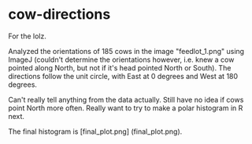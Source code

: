 # cow-directions

For the lolz.

Analyzed the orientations of 185 cows in the image "feedlot_1.png" using ImageJ (couldn't determine the orientations however, i.e. knew a cow pointed along North, but not if it's head pointed North or South). The directions follow the unit circle, with East at 0 degrees and West at 180 degrees.

Can't really tell anything from the data actually. Still have no idea if cows point North more often. Really want to try to make a polar histogram in R next.

The final histogram is [final_plot.png] (final_plot.png).
